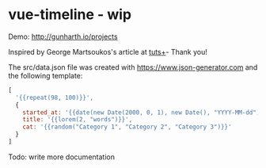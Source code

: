 # vue-timeline - wip

Demo: http://gunharth.io/projects

Inspired by George Martsoukos's article at [tuts+](https://webdesign.tutsplus.com/tutorials/building-a-vertical-timeline-with-css-and-a-touch-of-javascript--cms-26528)-  Thank you!


The src/data.json file was created with https://www.json-generator.com and the following template:

```js
[
  '{{repeat(98, 100)}}',
  {
    started_at: '{{date(new Date(2000, 0, 1), new Date(), "YYYY-MM-dd")}}',
    title: '{{lorem(2, "words")}}',
    cat: '{{random("Category 1", "Category 2", "Category 3")}}'
  }
]
```

Todo: write more documentation
